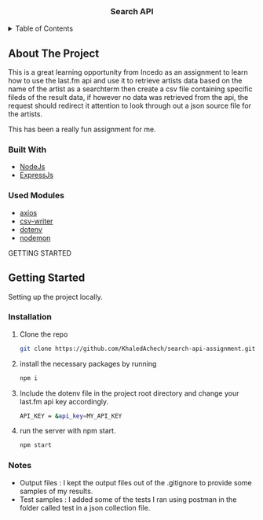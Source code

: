 <div id="top"></div>

<br />
<div align="center">
  <h3 align="center">Search API</h3>
</div>

<!-- TABLE OF CONTENTS -->
<details>
  <summary>Table of Contents</summary>
  <ol>
    <li>
      <a href="#about-the-project">About The Project</a>
      <ul>
        <li><a href="#built-with">Built With</a></li>
        <li><a href="#used-modules">Used Modules</a></li>
      </ul>
    </li>
    <li>
      <a href="#getting-started">Getting Started</a>
      <ul>
        <li><a href="#installation">Installation</a></li>
      </ul>
    </li>
    <li>
      <a href="#notes">Notes</a>
      <ul>
        <li><a href="#output">Output Files</a></li>
        <li><a href="#tests">Test Samples</a></li>
      </ul>
    </li>
  </ol>
</details>

<!-- ABOUT THE PROJECT -->

## About The Project

This is a great learning opportunity from Incedo as an assignment to learn how to use the last.fm api and use it to retrieve artists data based on the name of the artist as a searchterm then create a csv file containing specific fileds of the result data, if however no data was retrieved from the api, the request should redirect it attention to look through out a json source file for the artists.

This has been a really fun assignment for me.

### Built With

- [NodeJs](https://nodejs.org/en/)
- [ExpressJs](https://expressjs.com/)

### Used Modules

- [axios](https://www.npmjs.com/package/axios)
- [csv-writer](https://www.npmjs.com/package/csv-writer)
- [dotenv](https://www.npmjs.com/package/dotenv)
- [nodemon](https://www.npmjs.com/package/nodemon)

GETTING STARTED

## Getting Started

Setting up the project locally.

### Installation

1. Clone the repo
   ```sh
   git clone https://github.com/KhaledAchech/search-api-assignment.git
   ```
2. install the necessary packages by running

   ```sh
   npm i
   ```

3. Include the dotenv file in the project root directory and change your last.fm api key accordingly.

   ```sh
   API_KEY = &api_key=MY_API_KEY
   ```

4. run the server with npm start.
   ```sh
   npm start
   ```

### Notes

- Output files : I kept the output files out of the .gitignore to provide some samples of my results.
- Test samples : I added some of the tests I ran using postman in the folder called test in a json collection file.
